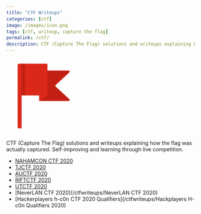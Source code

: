 ```yaml
---
title: "CTF Writeups"
categories: [ctf]
image: /images/icon.png
tags: [ctf, writeup, capture the flag]
permalink: /ctf/
description: CTF (Capture The Flag) solutions and writeups explaining how the flag was actually capturesd. Self-improving and learning through live competition.
---
```

<img src="/images/CTF/icon.png" width="200" height="200"/>

CTF (Capture The Flag) solutions and writeups explaining how the flag was actually captured. Self-improving and learning through live competition. 

* [NAHAMCON CTF 2020](/ctfwriteups/NAHAMCONCTF2020)
* [TJCTF 2020](/ctfwriteups/TJCTF2020)
* [AUCTF 2020](/ctfwriteups/AUCTF2020)
* [RIFTCTF 2020](/ctfwriteups/RIFTCTF2020)
* [UTCTF 2020](/ctfwriteups/UTCTF2020)
* [NeverLAN CTF 2020](/ctfwriteups/NeverLAN CTF 2020)
* [Hackerplayers h-c0n CTF 2020 Qualifiers](/ctfwriteups/Hackplayers H-c0n Qualifiers 2020)
